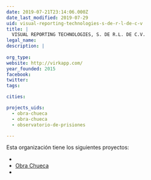 ```yaml
---
date: 2019-07-21T23:14:06.000Z
date_last_modified: 2019-07-29
uid: visual-reporting-technologies-s-de-r-l-de-c-v
title: |
  VISUAL REPORTING TECHNOLOGIES, S. DE R.L. DE C.V.
legal_name: 
description: |
  
org_type: 
website: http://virkapp.com/
year_founded: 2015
facebook: 
twitter: 
tags:

cities: 

projects_uids:
  - obra-chueca
  - obra-chueca
  - observatorio-de-prisiones

---
```


Esta organización tiene los siguientes proyectos:

- [](/proyectos/obra-chueca)
- [Obra Chueca](/proyectos/obra-chueca)
- [](/proyectos/observatorio-de-prisiones)

